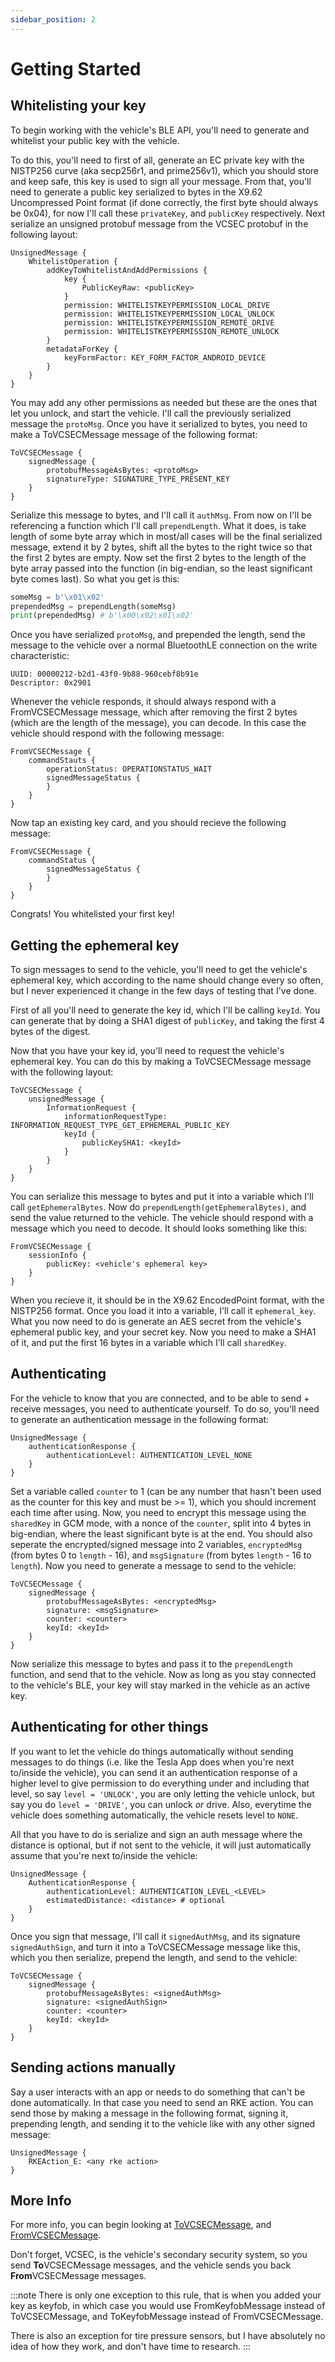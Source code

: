 ```yaml
---
sidebar_position: 2
---
```


# Getting Started
## Whitelisting your key
To begin working with the vehicle's BLE API, you'll need to generate and whitelist your public key with the vehicle.

To do this, you'll need to first of all, generate an EC private key with the NISTP256 curve (aka secp256r1, and prime256v1), which you should store and keep safe, this key is used to sign all your message. From that, you'll need to generate a public key serialized to bytes in the X9.62 Uncompressed Point format (if done correctly, the first byte should always be 0x04), for now I'll call these `privateKey`, and `publicKey` respectively. Next serialize an unsigned protobuf message from the VCSEC protobuf in the following layout:
```
UnsignedMessage {
	WhitelistOperation {
		addKeyToWhitelistAndAddPermissions {
			key {
				PublicKeyRaw: <publicKey>
			}
			permission: WHITELISTKEYPERMISSION_LOCAL_DRIVE
			permission: WHITELISTKEYPERMISSION_LOCAL_UNLOCK
			permission: WHITELISTKEYPERMISSION_REMOTE_DRIVE
			permission: WHITELISTKEYPERMISSION_REMOTE_UNLOCK
		}
		metadataForKey {
			keyFormFactor: KEY_FORM_FACTOR_ANDROID_DEVICE
		}
	}
}
```
You may add any other permissions as needed but these are the ones that let you unlock, and start the vehicle. I'll call the previously serialized message the `protoMsg`. Once you have it serialized to bytes, you need to make a ToVCSECMessage message of the following format:
```
ToVCSECMessage {
	signedMessage {
		protobufMessageAsBytes: <protoMsg>
		signatureType: SIGNATURE_TYPE_PRESENT_KEY
	}
}
```
Serialize this message to bytes, and I'll call it `authMsg`.
From now on I'll be referencing a function which I'll call `prependLength`. What it does, is take length of some byte array which in most/all cases will be the final serialized message, extend it by 2 bytes, shift all the bytes to the right twice so that the first 2 bytes are empty. Now set the first 2 bytes to the length of the byte array passed into the function (in big-endian, so the least significant byte comes last). So what you get is this:
```python
someMsg = b'\x01\x02'
prependedMsg = prependLength(someMsg)
print(prependedMsg) # b'\x00\x02\x01\x02'
```
Once you have serialized `protoMsg`, and prepended the length, send the message to the vehicle over a normal BluetoothLE connection on the write characteristic:
```
UUID: 00000212-b2d1-43f0-9b88-960cebf8b91e
Descriptor: 0x2901
```
Whenever the vehicle responds, it should always respond with a FromVCSECMessage message, which after removing the first 2 bytes (which are the length of the message), you can decode. In this case the vehicle should respond with the following message:
```
FromVCSECMessage {
	commandStauts {
		operationStatus: OPERATIONSTATUS_WAIT
		signedMessageStatus {
		}
	}
}
```
Now tap an existing key card, and you should recieve the following message:
```
FromVCSECMessage {
	commandStatus {
		signedMessageStatus {
		}
	}
}
```
Congrats! You whitelisted your first key!

## Getting the ephemeral key
To sign messages to send to the vehicle, you'll need to get the vehicle's ephemeral key, which according to the name should change every so often, but I never experienced it change in the few days of testing that I've done.

First of all you'll need to generate the key id, which I'll be calling `keyId`. You can generate that by doing a SHA1 digest of `publicKey`, and taking the first 4 bytes of the digest.

Now that you have your key id, you'll need to request the vehicle's ephemeral key. You can do this by making a ToVCSECMessage message with the following layout:
```
ToVCSECMessage {
	unsignedMessage {
		InformationRequest {
			informationRequestType: INFORMATION_REQUEST_TYPE_GET_EPHEMERAL_PUBLIC_KEY
			keyId {
				publicKeySHA1: <keyId>
			}
		}
	}
}
```
You can serialize this message to bytes and put it into a variable which I'll call `getEphemeralBytes`. Now do `prependLength(getEphemeralBytes)`, and send the value returned to the vehicle. The vehicle should respond with a message which you need to decode. It should looks something like this:
```
FromVCSECMessage {
	sessionInfo {
		publicKey: <vehicle's ephemeral key>
	}
}
```
When you recieve it, it should be in the X9.62 EncodedPoint format, with the NISTP256 format. Once you load it into a variable, I'll call it `ephemeral_key`. What you now need to do is generate an AES secret from the vehicle's ephemeral public key, and your secret key. Now you need to make a SHA1 of it, and put the first 16 bytes in a variable which I'll call `sharedKey`.

## Authenticating
For the vehicle to know that you are connected, and to be able to send + receive messages, you need to authenticate yourself. To do so, you'll need to generate an authentication message in the following format:
```
UnsignedMessage {
	authenticationResponse {
		authenticationLevel: AUTHENTICATION_LEVEL_NONE
	}
}
```
Set a variable called `counter` to 1 (can be any number that hasn't been used as the counter for this key and must be >= 1), which you should increment each time after using. Now, you need to encrypt this message using the `sharedKey` in GCM mode, with a nonce of the `counter`, split into 4 bytes in big-endian, where the least significant byte is at the end. You should also seperate the encrypted/signed message into 2 variables, `encryptedMsg` (from bytes 0 to `length` - 16), and `msgSignature` (from bytes `length` - 16 to `length`). Now you need to generate a message to send to the vehicle:
```
ToVCSECMessage {
	signedMessage {
		protobufMessageAsBytes: <encryptedMsg>
		signature: <msgSignature>
		counter: <counter>
		keyId: <keyId>
	}
}
```
Now serialize this message to bytes and pass it to the `prependLength` function, and send that to the vehicle. Now as long as you stay connected to the vehicle's BLE, your key will stay marked in the vehicle as an active key.

## Authenticating for other things
If you want to let the vehicle do things automatically without sending messages to do things (i.e. like the Tesla App does when you're next to/inside the vehicle), you can send it an authentication response of a higher level to give permission to do everything under and including that level, so say `level = 'UNLOCK'`, you are only letting the vehicle unlock, but say you do `level = 'DRIVE'`, you can unlock *or* drive. Also, everytime the vehicle does something automatically, the vehicle resets level to `NONE`.

All that you have to do is serialize and sign an auth message where the distance is optional, but if not sent to the vehicle, it will just automatically assume that you're next to/inside the vehicle:
```
UnsignedMessage {
	AuthenticationResponse {
		authenticationLevel: AUTHENTICATION_LEVEL_<LEVEL>
		estimatedDistance: <distance> # optional
	}
}
```
Once you sign that message, I'll call it `signedAuthMsg`, and its signature `signedAuthSign`, and turn it into a ToVCSECMessage message like this, which you then serialize, prepend the length, and send to the vehicle:
```
ToVCSECMessage {
	signedMessage {
		protobufMessageAsBytes: <signedAuthMsg>
		signature: <signedAuthSign>
		counter: <counter>
		keyId: <keyId>
	}
}
```
## Sending actions manually
Say a user interacts with an app or needs to do something that can't be done automatically. In that case you need to send an RKE action. You can send those by making a message in the following format, signing it, prepending length, and sending it to the vehicle like with any other signed message:
```
UnsignedMessage {
	RKEAction_E: <any rke action>
}
```

## More Info
For more info, you can begin looking at [ToVCSECMessage](ToVCSECMessage.md), and [FromVCSECMessage](FromVCSECMessage.md).

Don't forget, VCSEC, is the vehicle's secondary security system, so you send **To**VCSECMessage messages, and the vehicle sends you back **From**VCSECMessage messages.

:::note
There is only one exception to this rule, that is when you added your key as keyfob, in which case you would use FromKeyfobMessage instead of ToVCSECMessage, and ToKeyfobMessage instead of FromVCSECMessage.

There is also an exception for tire pressure sensors, but I have absolutely no idea of how they work, and don't have time to research.
:::